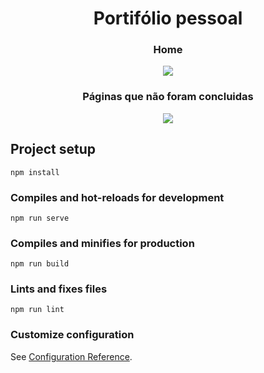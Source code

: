 <h1 align="center">Portifólio pessoal</h1>

<h3 align="center"> Home </h3>
<p align="center"> <img src="https://i.ibb.co/M6MSZ85/home.png" /></p>

<h3 align="center"> Páginas que não foram concluidas </h3>
<p align="center"> <img src="https://i.ibb.co/M2M4bkN/BUILDING.png" /> </p>

## Project setup
```
npm install
```

### Compiles and hot-reloads for development
```
npm run serve
```

### Compiles and minifies for production
```
npm run build
```

### Lints and fixes files
```
npm run lint
```

### Customize configuration
See [Configuration Reference](https://cli.vuejs.org/config/).
